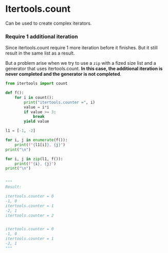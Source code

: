 
# Itertools.count
Can be used to create complex iterators.

### Require 1 additional iteration
Since itertools.count require 1 more iteration before it finishes.
But it still result in the same list as a result.

But a problem arise when we try to use a `zip` with a fized size list and a generator that uses itertools.count. **In this case, the additional iteration is never completed and the generator is not completed**.

```python
from itertools import count

def f():
    for i in count():
        print("itertools.counter =", i)
        value = i*i
        if value >= 3:
            break
        yield value

l1 = [-1, -2]

for i, j in enumerate(f()):
    print(f"{l1[i]}, {j}")
print("\n")

for i, j in zip(l1, f()):
    print(f"{i}, {j}")
print("\n")


"""
Result:

itertools.counter = 0
-1, 0
itertools.counter = 1
-2, 1
itertools.counter = 2


itertools.counter = 0
-1, 0
itertools.counter = 1
-2, 1
"""
```
